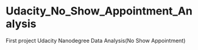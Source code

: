 # Udacity_No_Show_Appointment_Analysis
First project Udacity Nanodegree Data Analysis(No Show Appointment)
